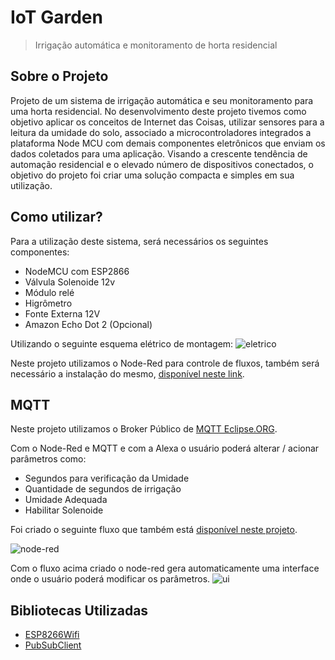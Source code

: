 # IoT Garden
> Irrigação automática e monitoramento de horta residencial 

## Sobre o Projeto
Projeto de um sistema de irrigação automática e seu monitoramento para uma horta residencial. No desenvolvimento deste projeto tivemos como objetivo aplicar os conceitos de Internet das Coisas, utilizar sensores para a leitura da umidade do solo, associado a microcontroladores integrados a plataforma Node MCU com demais componentes eletrônicos que enviam os dados coletados para uma aplicação. Visando a crescente tendência de automação residencial e o elevado número de dispositivos conectados, o objetivo do projeto foi criar uma solução compacta e simples em sua utilização.


## Como utilizar?
Para a utilização deste sistema, será necessários os seguintes componentes:
- NodeMCU com ESP2866
- Válvula Solenoide 12v 
- Módulo relé	
- Higrômetro
- Fonte Externa 12V
- Amazon Echo Dot 2 (Opcional)

Utilizando o seguinte esquema elétrico de montagem:
![eletrico](https://user-images.githubusercontent.com/37225019/85235136-fc9aa800-b3e8-11ea-86e8-7242fd4d8792.png)



Neste projeto utilizamos o Node-Red para controle de fluxos, também será necessário a instalação do mesmo, [disponível neste link](https://github.com/node-red/node-red).

## MQTT
Neste projeto utilizamos o Broker Público de [MQTT Eclipse.ORG](https://mqtt.eclipse.org).

Com o Node-Red e MQTT e com a Alexa o usuário poderá alterar / acionar parâmetros como:
- Segundos para verificação da Umidade
- Quantidade de segundos de irrigação
- Umidade Adequada
- Habilitar Solenoide

Foi criado o seguinte fluxo que também está [disponível neste projeto](https://github.com/joaocampari/HomeGarden/blob/master/nodered/flow.json).

![node-red](https://user-images.githubusercontent.com/37225019/85235235-c90c4d80-b3e9-11ea-98e5-6bc806f0bedb.jpeg)

Com o fluxo acima criado o node-red gera automaticamente uma interface onde o usuário poderá modificar os parâmetros.
![ui](https://user-images.githubusercontent.com/37225019/85235256-eccf9380-b3e9-11ea-8145-f02ba24c98b3.jpeg)


## Bibliotecas Utilizadas
- [ESP8266Wifi](https://github.com/esp8266/Arduino)
- [PubSubClient](https://github.com/knolleary/pubsubclient)
